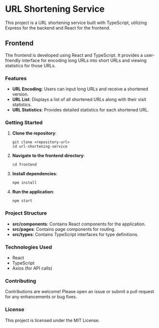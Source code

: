 # URL Shortening Service

This project is a URL shortening service built with TypeScript, utilizing Express for the backend and React for the frontend. 

## Frontend

The frontend is developed using React and TypeScript. It provides a user-friendly interface for encoding long URLs into short URLs and viewing statistics for those URLs.

### Features

- **URL Encoding**: Users can input long URLs and receive a shortened version.
- **URL List**: Displays a list of all shortened URLs along with their visit statistics.
- **URL Statistics**: Provides detailed statistics for each shortened URL.

### Getting Started

1. **Clone the repository**:
   ```
   git clone <repository-url>
   cd url-shortening-service
   ```

2. **Navigate to the frontend directory**:
   ```
   cd frontend
   ```

3. **Install dependencies**:
   ```
   npm install
   ```

4. **Run the application**:
   ```
   npm start
   ```

### Project Structure

- **src/components**: Contains React components for the application.
- **src/pages**: Contains page components for routing.
- **src/types**: Contains TypeScript interfaces for type definitions.

### Technologies Used

- React
- TypeScript
- Axios (for API calls)

### Contributing

Contributions are welcome! Please open an issue or submit a pull request for any enhancements or bug fixes.

### License

This project is licensed under the MIT License.